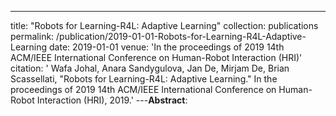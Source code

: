 ---
title: "Robots for Learning-R4L: Adaptive Learning"
collection: publications
permalink: /publication/2019-01-01-Robots-for-Learning-R4L-Adaptive-Learning
date: 2019-01-01
venue: 'In the proceedings of 2019 14th ACM/IEEE International Conference on Human-Robot Interaction (HRI)'
citation: ' Wafa Johal,  Anara Sandygulova,  Jan De,  Mirjam De,  Brian Scassellati, &quot;Robots for Learning-R4L: Adaptive Learning.&quot; In the proceedings of 2019 14th ACM/IEEE International Conference on Human-Robot Interaction (HRI), 2019.'
---**Abstract**: